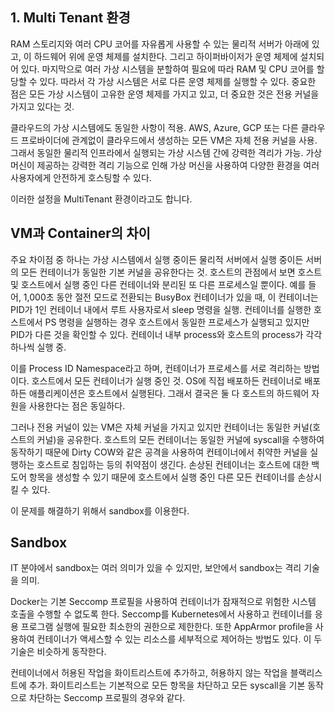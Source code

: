 ## 1. Multi Tenant 환경
RAM 스토리지와 여러 CPU 코어를 자유롭게 사용할 수 있는 물리적 서버가 아래에 있고, 이 하드웨어 위에 운영 체제를 설치한다.
그리고 하이퍼바이저가 운영 체제에 설치되어 있다.
마지막으로 여러 가상 시스템을 분할하여 필요에 따라 RAM 및 CPU 코어를 할당할 수 있다.
따라서 각 가상 시스템은 서로 다른 운영 체제를 실행할 수 있다.
중요한 점은 모든 가상 시스템이 고유한 운영 체제를 가지고 있고, 더 중요한 것은 전용 커널을 가지고 있다는 것.

클라우드의 가상 시스템에도 동일한 사항이 적용.
AWS, Azure, GCP 또는 다른 클라우드 프로바이더에 관계없이 클라우드에서 생성하는 모든 VM은 자체 전용 커널을 사용.
그래서 동일한 물리적 인프라에서 실행되는 가상 시스템 간에 강력한 격리가 가능.
가상 머신이 제공하는 강력한 격리 기능으로 인해 가상 머신을 사용하여 다양한 환경을 여러 사용자에게 안전하게 호스팅할 수 있다.

이러한 설정을 MultiTenant 환경이라고도 합니다.

## VM과 Container의 차이
주요 차이점 중 하나는 가상 시스템에서 실행 중이든 물리적 서버에서 실행 중이든 서버의 모든 컨테이너가 동일한 기본 커널을 공유한다는 것.
호스트의 관점에서 보면 호스트 및 호스트에서 실행 중인 다른 컨테이너와 분리된 또 다른 프로세스일 뿐이다.
예를 들어, 1,000초 동안 절전 모드로 전환되는 BusyBox 컨테이너가 있을 때,
이 컨테이너는 PID가 1인 컨테이너 내에서 루트 사용자로서 sleep 명령을 실행.
컨테이너를 실행한 호스트에서 PS 명령을 실행하는 경우 호스트에서 동일한 프로세스가 실행되고 있지만 PID가 다른 것을 확인할 수 있다.
컨테이너 내부 process와 호스트의 process가 각각 하나씩 실행 중.

이를 Process ID Namespace라고 하며, 컨테이너가 프로세스를 서로 격리하는 방법이다.
호스트에서 모든 컨테이너가 실행 중인 것.
OS에 직접 배포하든 컨테이너로 배포하든 애플리케이션은 호스트에서 실행된다.
그래서 결국은 둘 다 호스트의 하드웨어 자원을 사용한다는 점은 동일하다.

그러나 전용 커널이 있는 VM은 자체 커널을 가지고 있지만 컨테이너는 동일한 커널(호스트의 커널)을 공유한다.
호스트의 모든 컨테이너는 동일한 커널에 syscall을 수행하여 동작하기 때문에
Dirty COW와 같은 공격을 사용하여 컨테이너에서 취약한 커널을 실행하는 호스트로 침입하는 등의 취약점이 생긴다.
손상된 컨테이너는 호스트에 대한 백도어 항목을 생성할 수 있기 때문에 호스트에서 실행 중인 다른 모든 컨테이너를 손상시킬 수 있다.

이 문제를 해결하기 위해서 sandbox를 이용한다.

## Sandbox
IT 분야에서 sandbox는 여러 의미가 있을 수 있지만, 보안에서 sandbox는 격리 기술을 의미.

Docker는 기본 Seccomp 프로필을 사용하여 컨테이너가 잠재적으로 위험한 시스템 호출을 수행할 수 없도록 한다.
Seccomp를 Kubernetes에서 사용하고 컨테이너를 응용 프로그램 실행에 필요한 최소한의 권한으로 제한한다.
또한 AppArmor profile을 사용하여 컨테이너가 액세스할 수 있는 리소스를 세부적으로 제어하는 방법도 있다.
이 두 기술은 비슷하게 동작한다.

컨테이너에서 허용된 작업을 화이트리스트에 추가하고, 허용하지 않는 작업을 블랙리스트에 추가.
화이트리스트는 기본적으로 모든 항목을 차단하고
모든 syscall을 기본 동작으로 차단하는 Seccomp 프로필의 경우와 같다.